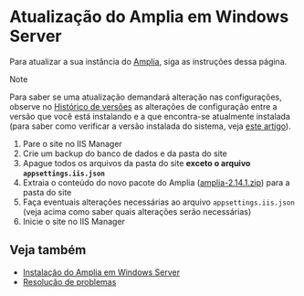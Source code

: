 ﻿# Atualização do Amplia em Windows Server

Para atualizar a sua instância do [Amplia](../../index.md), siga as instruções dessa página.

> [!NOTE]
> Para saber se uma atualização demandará alteração nas configurações, observe no [Histórico de versões](../../changelog.md) as alterações
> de configuração entre a versão que você está instalando e a que encontra-se atualmente instalada (para saber como verificar a versão instalada
> do sistema, veja [este artigo](../check-version.md)).

1. Pare o site no IIS Manager
1. Crie um backup do banco de dados e da pasta do site
1. Apague todos os arquivos da pasta do site **exceto o arquivo `appsettings.iis.json`**
1. Extraia o conteúdo do novo pacote do Amplia ([amplia-2.14.1.zip](https://cdn.lacunasoftware.com/amplia/amplia-2.14.1.zip)) para a pasta do site
1. Faça eventuais alterações necessárias ao arquivo `appsettings.iis.json` (veja acima como saber quais alterações serão necessárias)
1. Inicie o site no IIS Manager

## Veja também

* [Instalação do Amplia em Windows Server](install.md)
* [Resolução de problemas](../troubleshoot/index.md)
